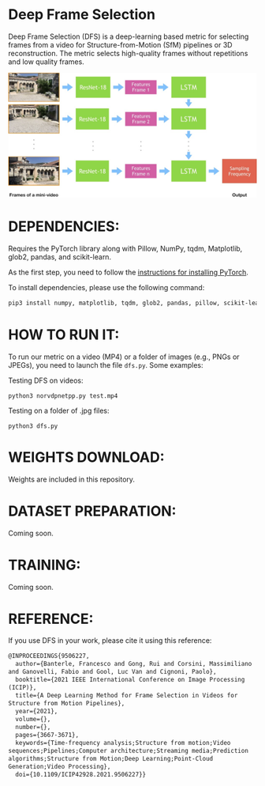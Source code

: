 Deep Frame Selection
====================
Deep Frame Selection (DFS) is a deep-learning based metric for selecting frames from a video for Structure-from-Motion (SfM) pipelines or 3D reconstruction. The metric selects high-quality frames without repetitions and low quality frames.

![HDR-VDP](images/pipeline.jpg?raw=true "Our pipeline for selecting frames.")


DEPENDENCIES:
==============

Requires the PyTorch library along with Pillow, NumPy, tqdm, Matplotlib, glob2, pandas, and scikit-learn.

As the first step, you need to follow the [instructions for installing PyTorch](http://pytorch.org/).

To install dependencies, please use the following command: 

```bash
pip3 install numpy, matplotlib, tqdm, glob2, pandas, pillow, scikit-learn, opencv-python. 
```

HOW TO RUN IT:
==============
To run our metric on a video (MP4) or a folder of images (e.g., PNGs or JPEGs), you need to launch the file ```dfs.py```. Some examples:

Testing DFS on videos:

```
python3 norvdpnetpp.py test.mp4
```

Testing on a folder of .jpg files:

```
python3 dfs.py 
```

WEIGHTS DOWNLOAD:
=================
Weights are included in this repository.

DATASET PREPARATION:
====================
Coming soon.

TRAINING:
=========
Coming soon.


REFERENCE:
==========

If you use DFS in your work, please cite it using this reference:

```
@INPROCEEDINGS{9506227,
  author={Banterle, Francesco and Gong, Rui and Corsini, Massimiliano and Ganovelli, Fabio and Gool, Luc Van and Cignoni, Paolo},
  booktitle={2021 IEEE International Conference on Image Processing (ICIP)}, 
  title={A Deep Learning Method for Frame Selection in Videos for Structure from Motion Pipelines}, 
  year={2021},
  volume={},
  number={},
  pages={3667-3671},
  keywords={Time-frequency analysis;Structure from motion;Video sequences;Pipelines;Computer architecture;Streaming media;Prediction algorithms;Structure from Motion;Deep Learning;Point-Cloud Generation;Video Processing},
  doi={10.1109/ICIP42928.2021.9506227}}
```
